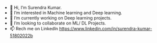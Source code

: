 - 👋 Hi, I’m Surendra Kumar.
- 👀 I’m interested in Machine learning and Deep learning.
- 🌱 I’m currently working on Deep learning projects.
- 💞️ I’m looking to collaborate on ML/ DL Projects.
- 📫 Rech me on Linkedln https://www.linkedin.com/in/surendra-kumar-51802022b
